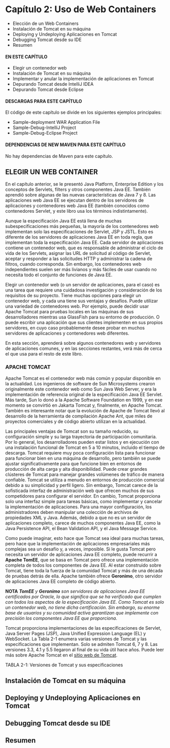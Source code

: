 # Capítulo 2: Uso de Web Containers

* Elección de un Web Containers
* Instalación de Tomcat en su máquina
* Deploying y Undeploying Aplicaciones en Tomcat
* Debugging Tomcat desde su IDE
* Resumen 

#### EN ESTE CAPÍTULO

* Elegir un contenedor web
* Instalación de Tomcat en su máquina
* Implementar y anular la implementación de aplicaciones en Tomcat
* Depurando Tomcat desde IntelliJ IDEA
* Depurando Tomcat desde Eclipse

#### DESCARGAS PARA ESTE CAPÍTULO

El código de este capítulo se divide en los siguientes ejemplos principales:

* Sample-deployment WAR Application File
* Sample-Debug-IntelliJ Project
* Sample-Debug-Eclipse Project

#### DEPENDENCIAS DE NEW MAVEN PARA ESTE CAPÍTULO

No hay dependencias de Maven para este capítulo.

## ELEGIR UN WEB CONTAINER

En el capítulo anterior, se le presentó Java Platform, Enterprise Edition y los conceptos de Servlets, filters y otros componentes Java EE. También aprendió sobre algunas de las nuevas características de Java 7 y 8. Las aplicaciones web Java EE se ejecutan dentro de los servidores de aplicaciones y contenedores web Java EE (también conocidos como contenedores Servlet, y este libro usa los términos indistintamente).

Aunque la especificación Java EE está llena de muchas subespecificaciones más pequeñas, la mayoría de los contenedores web implementan solo las especificaciones de Servlet, JSP y JSTL. Esto es diferente de los servidores de aplicaciones Java EE en toda regla, que implementan toda la especificación Java EE. Cada servidor de aplicaciones contiene un contenedor web, que es responsable de administrar el ciclo de vida de los Servlets, asignar las URL de solicitud al código de Servlet, aceptar y responder a las solicitudes HTTP y administrar la cadena de filtros, cuando corresponda. Sin embargo, los contenedores web independientes suelen ser más livianos y más fáciles de usar cuando no necesita todo el conjunto de funciones de Java EE.

Elegir un contenedor web (o un servidor de aplicaciones, para el caso) es una tarea que requiere una cuidadosa investigación y consideración de los requisitos de su proyecto. Tiene muchas opciones para elegir un contenedor web, y cada una tiene sus ventajas y desafíos. Puede utilizar una variedad de contenedores web. Por ejemplo, puede decidir usar Apache Tomcat para pruebas locales en las máquinas de sus desarrolladores mientras usa GlassFish para su entorno de producción. O puede escribir una aplicación que sus clientes implementen en sus propios servidores, en cuyo caso probablemente desee probar en muchos servidores de aplicaciones y contenedores web diferentes.

En esta sección, aprenderá sobre algunos contenedores web y servidores de aplicaciones comunes, y en las secciones restantes, verá más de cerca el que usa para el resto de este libro.

### APACHE TOMCAT

Apache Tomcat es el contenedor web más común y popular disponible en la actualidad. Los ingenieros de software de Sun Microsystems crearon originalmente este contenedor web como Sun Java Web Server, y era la implementación de referencia original de la especificación Java EE Servlet. Más tarde, Sun lo donó a la Apache Software Foundation en 1999, y en ese momento se convirtió en Jakarta Tomcat y, finalmente, en Apache Tomcat. También es interesante notar que la evolución de Apache de Tomcat llevó al desarrollo de la herramienta de compilación Apache Ant, que miles de proyectos comerciales y de código abierto utilizan en la actualidad.

Las principales ventajas de Tomcat son su tamaño reducido, su configuración simple y su larga trayectoria de participación comunitaria. Por lo general, los desarrolladores pueden estar listos y en ejecución con una instalación funcional de Tomcat en 5 a 10 minutos, incluido el tiempo de descarga. Tomcat requiere muy poca configuración lista para funcionar para funcionar bien en una máquina de desarrollo, pero también se puede ajustar significativamente para que funcione bien en entornos de producción de alta carga y alta disponibilidad. Puede crear grandes clústeres de Tomcat para manejar grandes volúmenes de tráfico de manera confiable. Tomcat se utiliza a menudo en entornos de producción comercial debido a su simplicidad y perfil ligero. Sin embargo, Tomcat carece de la sofisticada interfaz de administración web que ofrecen muchos de sus competidores para configurar el servidor. En cambio, Tomcat proporciona solo una interfaz simple para tareas básicas, como implementar y cancelar la implementación de aplicaciones. Para una mayor configuración, los administradores deben manipular una colección de archivos de propiedades XML y Java. Además, debido a que no es un servidor de aplicaciones completo, carece de muchos componentes Java EE, como la Java Persistence API, el Bean Validation API, y el Java Message Service.

Como puede imaginar, esto hace que Tomcat sea ideal para muchas tareas, pero hace que la implementación de aplicaciones empresariales más complejas sea un desafío y, a veces, imposible. Si le gusta Tomcat pero necesita un servidor de aplicaciones Java EE completo, puede recurrir a **Apache TomEE**, que se basa en Tomcat pero ofrece una implementación completa de todos los componentes de Java EE. Al estar construido sobre Tomcat, tiene toda la fuerza de la comunidad Tomcat y más de una década de pruebas detrás de ella. Apache también ofrece **Geronimo**, otro servidor de aplicaciones Java EE completo de código abierto.

**NOTA** ***TomEE** y **Geronimo** son servidores de aplicaciones Java EE certificados por Oracle, lo que significa que se ha verificado que cumplen con todos los aspectos de la especificación Java EE. Como Tomcat es solo un contenedor web, no tiene dicha certificación. Sin embargo, su enorme base de usuarios y su comunidad activa garantizan que implemente con precisión los componentes Java EE que proporciona*.

Tomcat proporciona implementaciones de las especificaciones de Servlet, Java Server Pages (JSP), Java Unified Expression Language (EL) y WebSocket. La Tabla 2-1 enumera varias versiones de Tomcat y las especificaciones que implementan. Solo se admiten Tomcat 6, 7 y 8. Las versiones 3.3, 4.1 y 5.5 llegaron al final de su vida útil hace años. Puede leer más sobre Apache Tomcat en el [sitio web de Tomcat](http://tomcat.apache.org/).

TABLA 2-1: Versiones de Tomcat y sus especificaciones



## Instalación de Tomcat en su máquina
## Deploying y Undeploying Aplicaciones en Tomcat
## Debugging Tomcat desde su IDE
## Resumen 
